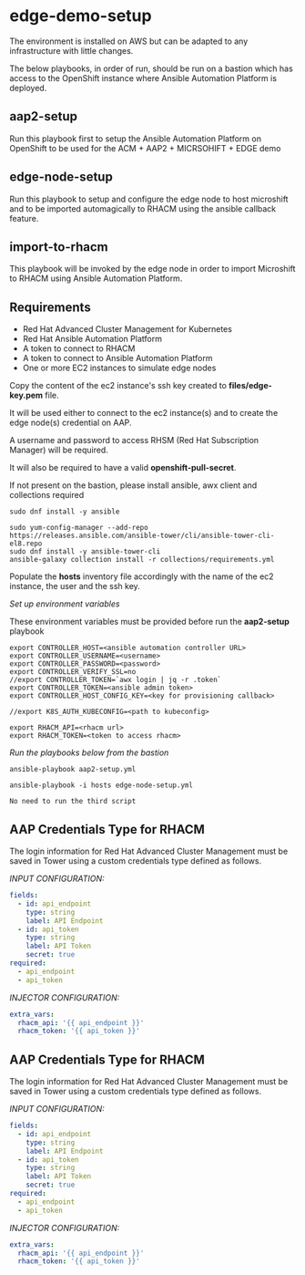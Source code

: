 # edge-demo-setup

The environment is installed on AWS but can be adapted to any infrastructure with little changes.

The below playbooks, in order of run, should be run on a bastion which has access to the OpenShift instance where Ansible Automation Platform is deployed.

## aap2-setup
Run this playbook first to setup the Ansible Automation Platform on OpenShift to be used for the ACM + AAP2 + MICRSOHIFT + EDGE demo

## edge-node-setup
Run this playbook to setup and configure the edge node to host microshift and to be imported automagically to RHACM using the ansible callback feature.

## import-to-rhacm
This playbook will be invoked by the edge node in order to import Microshift to RHACM using Ansible Automation Platform.


## Requirements

- Red Hat Advanced Cluster Management for Kubernetes
- Red Hat Ansible Automation Platform
- A token to connect to RHACM
- A token to connect to Ansible Automation Platform
- One or more EC2 instances to simulate edge nodes

Copy the content of the ec2 instance's ssh key created to **files/edge-key.pem** file.

It will be used either to connect to the ec2 instance(s) and to create the edge node(s) credential on AAP.

A username and password to access RHSM (Red Hat Subscription Manager) will be required.

It will also be required to have a valid **openshift-pull-secret**.


If not present on the bastion, please install ansible, awx client and collections required
```
sudo dnf install -y ansible

sudo yum-config-manager --add-repo https://releases.ansible.com/ansible-tower/cli/ansible-tower-cli-el8.repo
sudo dnf install -y ansible-tower-cli
ansible-galaxy collection install -r collections/requirements.yml
```

Populate the **hosts** inventory file accordingly with the name of the ec2 instance, the user and the ssh key.


*Set up environment variables*

These environment variables must be provided before run the **aap2-setup** playbook

```
export CONTROLLER_HOST=<ansible automation controller URL>
export CONTROLLER_USERNAME=<username>
export CONTROLLER_PASSWORD=<password>
export CONTROLLER_VERIFY_SSL=no
//export CONTROLLER_TOKEN=`awx login | jq -r .token`
export CONTROLLER_TOKEN=<ansible admin token>
export CONTROLLER_HOST_CONFIG_KEY=<key for provisioning callback>

//export K8S_AUTH_KUBECONFIG=<path to kubeconfig>

export RHACM_API=<rhacm url>
export RHACM_TOKEN=<token to access rhacm>
```

*Run the playbooks below from the bastion*
```
ansible-playbook aap2-setup.yml

ansible-playbook -i hosts edge-node-setup.yml

No need to run the third script
```

## AAP Credentials Type for RHACM
The login information for Red Hat Advanced Cluster Management  must be saved in Tower using a custom credentials type defined as follows.

*INPUT CONFIGURATION:*

```yaml
fields:
  - id: api_endpoint
    type: string
    label: API Endpoint
  - id: api_token
    type: string
    label: API Token
    secret: true
required:
  - api_endpoint
  - api_token
```


*INJECTOR CONFIGURATION:*

```yaml
extra_vars:
  rhacm_api: '{{ api_endpoint }}'
  rhacm_token: '{{ api_token }}'
```

## AAP Credentials Type for RHACM
The login information for Red Hat Advanced Cluster Management  must be saved in Tower using a custom credentials type defined as follows.

*INPUT CONFIGURATION:*

```yaml
fields:
  - id: api_endpoint
    type: string
    label: API Endpoint
  - id: api_token
    type: string
    label: API Token
    secret: true
required:
  - api_endpoint
  - api_token
```


*INJECTOR CONFIGURATION:*

```yaml
extra_vars:
  rhacm_api: '{{ api_endpoint }}'
  rhacm_token: '{{ api_token }}'
```